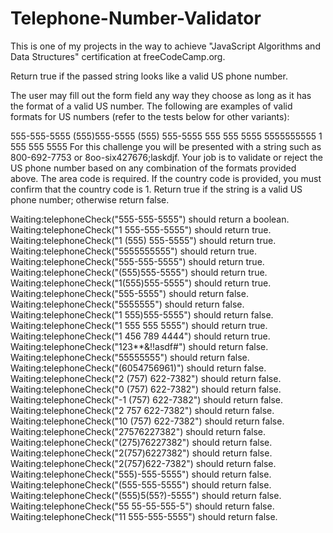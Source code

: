 # Telephone-Number-Validator

This is one of my projects in the way to achieve "JavaScript Algorithms and Data Structures" certification at freeCodeCamp.org.

Return true if the passed string looks like a valid US phone number.

The user may fill out the form field any way they choose as long as it has the format of a valid US number. The following are examples of valid formats for US numbers (refer to the tests below for other variants):

555-555-5555
(555)555-5555
(555) 555-5555
555 555 5555
5555555555
1 555 555 5555
For this challenge you will be presented with a string such as 800-692-7753 or 8oo-six427676;laskdjf. Your job is to validate or reject the US phone number based on any combination of the formats provided above. The area code is required. If the country code is provided, you must confirm that the country code is 1. Return true if the string is a valid US phone number; otherwise return false.

Waiting:telephoneCheck("555-555-5555") should return a boolean.
Waiting:telephoneCheck("1 555-555-5555") should return true.
Waiting:telephoneCheck("1 (555) 555-5555") should return true.
Waiting:telephoneCheck("5555555555") should return true.
Waiting:telephoneCheck("555-555-5555") should return true.
Waiting:telephoneCheck("(555)555-5555") should return true.
Waiting:telephoneCheck("1(555)555-5555") should return true.
Waiting:telephoneCheck("555-5555") should return false.
Waiting:telephoneCheck("5555555") should return false.
Waiting:telephoneCheck("1 555)555-5555") should return false.
Waiting:telephoneCheck("1 555 555 5555") should return true.
Waiting:telephoneCheck("1 456 789 4444") should return true.
Waiting:telephoneCheck("123**&!!asdf#") should return false.
Waiting:telephoneCheck("55555555") should return false.
Waiting:telephoneCheck("(6054756961)") should return false.
Waiting:telephoneCheck("2 (757) 622-7382") should return false.
Waiting:telephoneCheck("0 (757) 622-7382") should return false.
Waiting:telephoneCheck("-1 (757) 622-7382") should return false.
Waiting:telephoneCheck("2 757 622-7382") should return false.
Waiting:telephoneCheck("10 (757) 622-7382") should return false.
Waiting:telephoneCheck("27576227382") should return false.
Waiting:telephoneCheck("(275)76227382") should return false.
Waiting:telephoneCheck("2(757)6227382") should return false.
Waiting:telephoneCheck("2(757)622-7382") should return false.
Waiting:telephoneCheck("555)-555-5555") should return false.
Waiting:telephoneCheck("(555-555-5555") should return false.
Waiting:telephoneCheck("(555)5(55?)-5555") should return false.
Waiting:telephoneCheck("55 55-55-555-5") should return false.
Waiting:telephoneCheck("11 555-555-5555") should return false.
